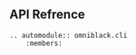 ```{include} ./README.md
```

## API Refrence

```{eval-rst}
.. automodule:: omniblack.cli
    :members:
```
